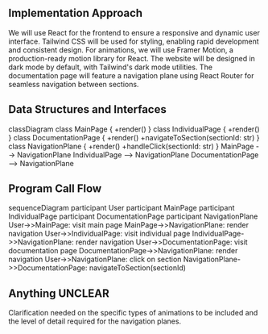 ## Implementation Approach
We will use React for the frontend to ensure a responsive and dynamic user interface. Tailwind CSS will be used for styling, enabling rapid development and consistent design. For animations, we will use Framer Motion, a production-ready motion library for React. The website will be designed in dark mode by default, with Tailwind's dark mode utilities. The documentation page will feature a navigation plane using React Router for seamless navigation between sections.

## Data Structures and Interfaces
classDiagram
    class MainPage {
        +render()
    }
    class IndividualPage {
        +render()
    }
    class DocumentationPage {
        +render()
        +navigateToSection(sectionId: str)
    }
    class NavigationPlane {
        +render()
        +handleClick(sectionId: str)
    }
    MainPage --> NavigationPlane
    IndividualPage --> NavigationPlane
    DocumentationPage --> NavigationPlane

## Program Call Flow
sequenceDiagram
    participant User
    participant MainPage
    participant IndividualPage
    participant DocumentationPage
    participant NavigationPlane
    User->>MainPage: visit main page
    MainPage->>NavigationPlane: render navigation
    User->>IndividualPage: visit individual page
    IndividualPage->>NavigationPlane: render navigation
    User->>DocumentationPage: visit documentation page
    DocumentationPage->>NavigationPlane: render navigation
    User->>NavigationPlane: click on section
    NavigationPlane->>DocumentationPage: navigateToSection(sectionId)

## Anything UNCLEAR
Clarification needed on the specific types of animations to be included and the level of detail required for the navigation planes.